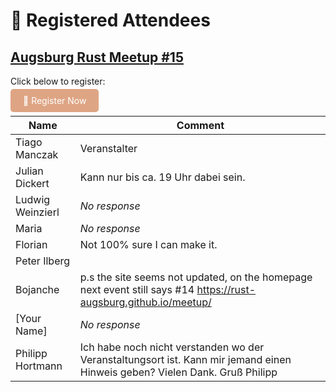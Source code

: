 # 🦀 Registered Attendees

## [Augsburg Rust Meetup #15](./Meetup_15.md)
Click below to register:

<a href="https://github.com/rust-augsburg/meetup/issues/new?template=rsvp.yml"
   style="background:#dea584;color:white;padding:10px 20px;border-radius:5px;text-decoration:none;">
   🦀 Register Now
</a>

| Name  | Comment |
|-------|---------|
| Tiago Manczak |  Veranstalter  |
| Julian Dickert |  Kann nur bis ca. 19 Uhr dabei sein.  |
| Ludwig Weinzierl |  _No response_  |
| Maria |  _No response_  |
| Florian |  Not 100% sure I can make it.  |
| Peter Ilberg |     |
| Bojanche |  p.s the site seems not updated, on the homepage next event still says #14 https://rust-augsburg.github.io/meetup/  |
| [Your Name] |  _No response_  |
| Philipp Hortmann |  Ich habe noch nicht verstanden wo der Veranstaltungsort ist. Kann mir jemand einen Hinweis geben? Vielen Dank. Gruß Philipp  |
